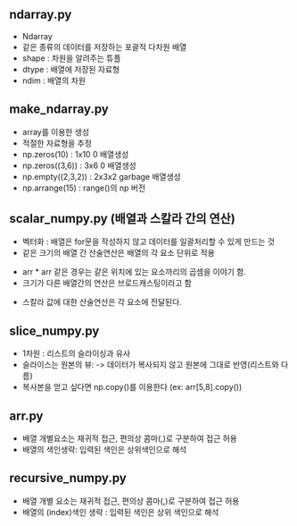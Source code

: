 ## ndarray.py
+ Ndarray
+ 같은 종류의 데이터를 저장하는 포괄적 다차원 배열
+ shape : 차원을 알려주는 튜플
+ dtype : 배열에 저장된 자료형
+ ndim : 배열의 차원

## make_ndarray.py
+ array를 이용한 생성
+ 적절한 자료형을 추정
+ np.zeros(10) : 1x10 0 배열생성
+ np.zeros((3,6)) : 3x6 0 배열생성
+ np.empty((2,3,2)) : 2x3x2 garbage 배열생성
+ np.arrange(15) : range()의 np 버전

## scalar_numpy.py (배열과 스칼라 간의 연산)
+ 벡터화 : 배열은 for문을 작성하지 않고 데이터를 일괄처리할 수 있게 만드는 것
+ 같은 크기의 배열 간 산술연산은 배열의 각 요소 단위로 적용
- arr * arr 같은 경우는 같은 위치에 있는 요소까리의 곱셈을 이야기 함.
- 크기가 다른 배열간의 연산은 브로드캐스팅이라고 함
+ 스칼라 값에 대한 산술연산은 각 요소에 전달된다.

## slice_numpy.py
+ 1차원 : 리스트의 슬라이싱과 유사
+ 슬라이스는 원본의 뷰:
-> 데이터가 복사되지 않고 원본에 그대로 반영(리스트와 다름)
+ 복사본을 얻고 싶다면 np.copy()를 이용한다  (ex:  arr[5,8].copy())

## arr.py
+ 배열 개별요소는 재귀적 접근, 편의상 콤마(,)로 구분하여 접근 허용
+ 배열의 색인생략: 입력된 색인은 상위색인으로 해석

## recursive_numpy.py
+ 배열 개별 요소는 재귀적 접근, 편의상 콤마(,)로 구분하여 접근 허용
+ 배열의 (index)색인 생략 : 입력된 색인은 상위 색인으로 해석

